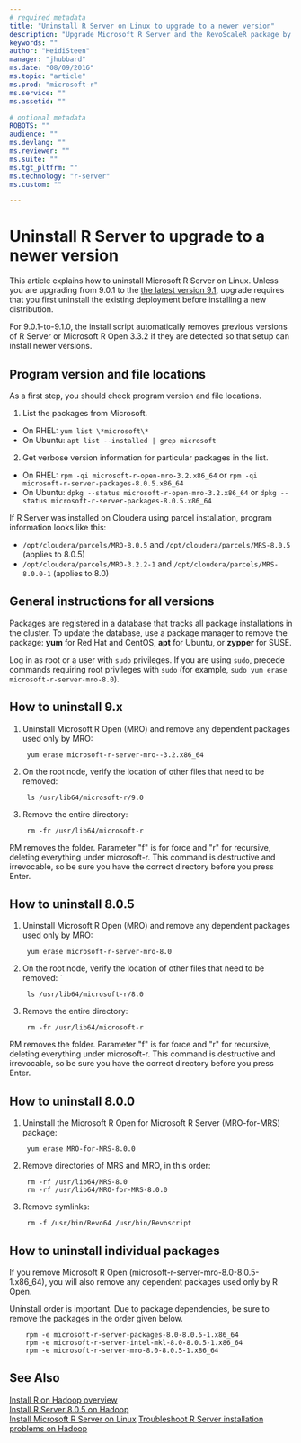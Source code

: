 ```yaml
---
# required metadata
title: "Uninstall R Server on Linux to upgrade to a newer version"
description: "Upgrade Microsoft R Server and the RevoScaleR package by uninstalling the existing version and installing a newer version."
keywords: ""
author: "HeidiSteen"
manager: "jhubbard"
ms.date: "08/09/2016"
ms.topic: "article"
ms.prod: "microsoft-r"
ms.service: ""
ms.assetid: ""

# optional metadata
ROBOTS: ""
audience: ""
ms.devlang: ""
ms.reviewer: ""
ms.suite: ""
ms.tgt_pltfrm: ""
ms.technology: "r-server"
ms.custom: ""

---
```

# Uninstall R Server to upgrade to a newer version

This article explains how to uninstall Microsoft R Server on Linux. Unless you are upgrading from 9.0.1 to the [the latest version 9.1](rserver-install-linux-server.md), upgrade requires that you first uninstall the existing deployment before installing a new distribution.

For 9.0.1-to-9.1.0, the install script automatically removes previous versions of R Server or Microsoft R Open 3.3.2 if they are detected so that setup can install newer versions.

## Program version and file locations

As a first step, you should check program version and file locations.

1. List the packages from Microsoft.

  + On RHEL: `yum list \*microsoft\*`   
  + On Ubuntu: `apt list --installed | grep microsoft`  

2. Get verbose version information for particular packages in the list.

  + On RHEL: `rpm -qi microsoft-r-open-mro-3.2.x86_64` or `rpm -qi microsoft-r-server-packages-8.0.5.x86_64`      
  + On Ubuntu: `dpkg --status microsoft-r-open-mro-3.2.x86_64` or `dpkg --status microsoft-r-server-packages-8.0.5.x86_64`      

If R Server was installed on Cloudera using parcel installation, program information looks like this:

- `/opt/cloudera/parcels/MRO-8.0.5` and `/opt/cloudera/parcels/MRS-8.0.5` (applies to 8.0.5)    
- `/opt/cloudera/parcels/MRO-3.2.2-1` and `/opt/cloudera/parcels/MRS-8.0.0-1` (applies to 8.0)  


## General instructions for all versions

Packages are registered in a database that tracks all package installations in the cluster. To update the database, use a package manager to remove the package: **yum** for Red Hat and CentOS, **apt** for Ubuntu, or **zypper** for SUSE.

Log in as root or a user with `sudo` privileges. If you are using `sudo`, precede commands requiring root privileges with `sudo` (for example, `sudo yum erase microsoft-r-server-mro-8.0`).

## How to uninstall 9.x

1. Uninstall Microsoft R Open (MRO) and remove any dependent packages used only by MRO:

        yum erase microsoft-r-server-mro--3.2.x86_64

2. On the root node, verify the location of other files that need to be removed:

        ls /usr/lib64/microsoft-r/9.0

3. Remove the entire directory:

        rm -fr /usr/lib64/microsoft-r

RM removes the folder. Parameter "f" is for force and "r" for recursive, deleting everything under microsoft-r. This command is destructive and irrevocable, so be sure you have the correct directory before you press Enter.

## How to uninstall 8.0.5

1. Uninstall Microsoft R Open (MRO) and remove any dependent packages used only by MRO:

        yum erase microsoft-r-server-mro-8.0

2. On the root node, verify the location of other files that need to be removed: `

        ls /usr/lib64/microsoft-r/8.0

3. Remove the entire directory:

        rm -fr /usr/lib64/microsoft-r

RM removes the folder. Parameter "f" is for force and "r" for recursive, deleting everything under microsoft-r. This command is destructive and irrevocable, so be sure you have the correct directory before you press Enter.

## How to uninstall 8.0.0

1. Uninstall the Microsoft R Open for Microsoft R Server (MRO-for-MRS) package:

        yum erase MRO-for-MRS-8.0.0

2. Remove directories of MRS and MRO, in this order:

        rm -rf /usr/lib64/MRS-8.0       
        rm -rf /usr/lib64/MRO-for-MRS-8.0.0     

3. Remove symlinks:

        rm -f /usr/bin/Revo64 /usr/bin/Revoscript


## How to uninstall individual packages

If you remove Microsoft R Open (microsoft-r-server-mro-8.0-8.0.5-1.x86_64), you will also remove any dependent packages used only by R Open.

Uninstall order is important. Due to package dependencies, be sure to remove the packages in the order given below.

        rpm -e microsoft-r-server-packages-8.0-8.0.5-1.x86_64   
        rpm -e microsoft-r-server-intel-mkl-8.0-8.0.5-1.x86_64  
        rpm -e microsoft-r-server-mro-8.0-8.0.5-1.x86_64        

## See Also

 [Install R on Hadoop overview](rserver-install-hadoop.md)      
 [Install R Server 8.0.5 on Hadoop](rserver-install-hadoop-805.md)      
 [Install Microsoft R Server on Linux](rserver-install-linux-server.md) 
 [Troubleshoot R Server installation problems on Hadoop](rserver-install-hadoop-troubleshoot.md)
